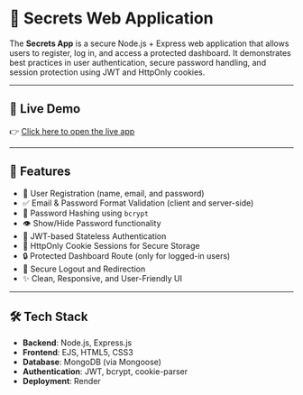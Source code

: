 # 🔐 Secrets Web Application

The **Secrets App** is a secure Node.js + Express web application that allows users to register, log in, and access a protected dashboard. It demonstrates best practices in user authentication, secure password handling, and session protection using JWT and HttpOnly cookies.

---

## 🔗 Live Demo

👉 [Click here to open the live app](https://secrets-web-project-frtr.onrender.com/)

---

## 📌 Features

- 👤 User Registration (name, email, and password)
- ✅ Email & Password Format Validation (client and server-side)
- 🔐 Password Hashing using `bcrypt`
- 👁️ Show/Hide Password functionality
- 🔑 JWT-based Stateless Authentication
- 🍪 HttpOnly Cookie Sessions for Secure Storage
- 🔒 Protected Dashboard Route (only for logged-in users)
- 🚪 Secure Logout and Redirection
- ✨ Clean, Responsive, and User-Friendly UI

---

## 🛠 Tech Stack

- **Backend**: Node.js, Express.js
- **Frontend**: EJS, HTML5, CSS3
- **Database**: MongoDB (via Mongoose)
- **Authentication**: JWT, bcrypt, cookie-parser
- **Deployment**: Render


